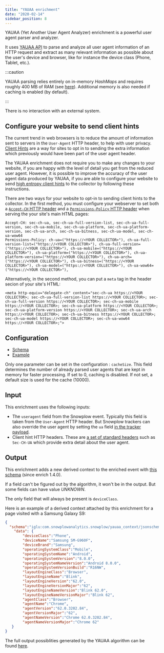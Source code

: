 ```yaml
---
title: "YAUAA enrichment"
date: "2020-02-14"
sidebar_position: 8
---
```


YAUAA (Yet Another User Agent Analyzer) enrichment is a powerful user agent parser and analyzer.

It uses [YAUAA API](https://yauaa.basjes.nl/) to parse and analyze all user agent information of an HTTP request and extract as many relevant information as possible about the user's device and browser, like for instance the device class (Phone, Tablet, etc.).

:::caution

YAUAA parsing relies entirely on in-memory _HashMaps_ and requires roughly 400 MB of RAM (see [here](https://yauaa.basjes.nl/README-MemoryUsage.html)). Additional memory is also needed if caching is enabled (by default).

:::

There is no interaction with an external system.

## Configure your website to send client hints

The current trend in web browsers is to reduce the amount of information sent to servers in the `User-Agent` HTTP header, to help with user privacy. [Client Hints](https://developer.mozilla.org/en-US/docs/Web/HTTP/Client_hints) are a way for sites to opt in to sending the extra information which previously would have been part of the user agent header.

The YAUAA enrichment does not require you to make any changes to your website, if you are happy with the level of detail you get from the reduced user agent.  However, it is possible to improve the accuracy of the user agent data produced by YAUAA, if you are able to configure your website to send [high entropy client hints](https://developer.mozilla.org/en-US/docs/Web/HTTP/Client_hints) to the collector by following these instructions.

There are two ways for your website to opt-in to sending client hints to the collector.  In the first method, you must configure your webserver to set both a [`Accept-CH` HTTP header](https://developer.mozilla.org/en-US/docs/Web/HTTP/Headers/Accept-CH) and a [`Permissions-Policy` HTTP header](https://www.w3.org/TR/permissions-policy-1/) when serving the your site's main HTML pages:

```
Accept-CH: sec-ch-ua, sec-ch-ua-full-version-list, sec-ch-ua-full-version, sec-ch-ua-mobile, sec-ch-ua-platform, sec-ch-ua-platform-version, sec-ch-ua-arch, sec-ch-ua-bitness, sec-ch-ua-model, sec-ch-ua-wow64
Permissions-Policy: ch-ua=("https://<YOUR COLLECTOR>"), ch-ua-full-version-list=("https://<YOUR COLLECTOR>"), ch-ua-full-version=("https://<YOUR COLLECTOR>"), ch-ua-mobile=("https://<YOUR COLLECTOR>"), ch-ua-platform=("https://<YOUR COLLECTOR>"), ch-ua-platform-version=("https://<YOUR COLLECTOR>"), ch-ua-arch=("https://<YOUR COLLECTOR>"), ch-ua-bitness=("https://<YOUR COLLECTOR>"), ch-ua-model=("https://<YOUR COLLECTOR>"), ch-ua-wow64=("https://<YOUR COLLECTOR>"),
```

Alternatively, in the second method, you can put a `meta` tag in the header secion of your site's HTML:

```
<meta http-equiv="delegate-ch" content="sec-ch-ua https://<YOUR COLLECTOR>; sec-ch-ua-full-version-list https://<YOUR COLLECTOR>; sec-ch-ua-full-version https://<YOUR COLLECTOR>; sec-ch-ua-mobile https://<YOUR COLLECTOR>; sec-ch-ua-platform https://<YOUR COLLECTOR>; sec-ch-ua-platform-version https://<YOUR COLLECTOR>; sec-ch-ua-arch https://<YOUR COLLECTOR>; sec-ch-ua-bitness https://<YOUR COLLECTOR>; sec-ch-ua-model https://<YOUR COLLECTOR>; sec-ch-ua-wow64 https://<YOUR COLLECTOR>;">
```

## Configuration

- [Schema](https://github.com/snowplow/iglu-central/blob/master/schemas/com.snowplowanalytics.snowplow.enrichments/yauaa_enrichment_config/jsonschema/1-0-0)
- [Example](https://github.com/snowplow/enrich/blob/master/config/enrichments/yauaa_enrichment_config.json)

Only one parameter can be set in the configuration : `cacheSize`. This field determines the number of already parsed user agents that are kept in memory for faster processing. If set to 0, caching is disabled. If not set, a default size is used for the cache (10000).

## Input

This enrichment uses the following inputs:

- The `useragent` field from the Snowplow event.  Typically this field is taken from the `User-Agent` HTTP header.  But Snowplow trackers can also override the user agent by setting the `ua` field [in the tracker payload](/docs/collecting-data/collecting-from-own-applications/snowplow-tracker-protocol/index.md).
- Client hint HTTP headers.  These are [a set of standard headers](https://developer.mozilla.org/en-US/docs/Web/HTTP/Client_hints) such as `Sec-CH-UA` which provide extra detail about the user agent.

## Output

This enrichment adds a new derived context to the enriched event with [this schema](https://github.com/snowplow/iglu-central/blob/master/schemas/nl.basjes/yauaa_context/jsonschema/1-0-1) (since enrich 1.4.0).

If a field can't be figured out by the algorithm, it won't be in the output. But some fields can have value _UNKNOWN_.

The only field that will always be present is `deviceClass`.

Here is an example of a derived context attached by this enrichment for a page visited with a Samsung Galaxy S9:

```json
{
  "schema":"iglu:com.snowplowanalytics.snowplow/yauaa_context/jsonschema/1-0-1",
    "data": {
        "deviceClass":"Phone",
        "deviceName":"Samsung SM-G960F",
        "deviceBrand":"Samsung",
        "operatingSystemClass":"Mobile",
        "operatingSystemName":"Android",
        "operatingSystemVersion":"8.0.0",
        "operatingSystemNameVersion":"Android 8.0.0",
        "operatingSystemVersionBuild":"R16NW",
        "layoutEngineClass":"Browser",
        "layoutEngineName":"Blink",
        "layoutEngineVersion":"62.0",
        "layoutEngineVersionMajor":"62",
        "layoutEngineNameVersion":"Blink 62.0",
        "layoutEngineNameVersionMajor":"Blink 62",
        "agentClass":"Browser",
        "agentName":"Chrome",
        "agentVersion":"62.0.3202.84",
        "agentVersionMajor":"62",
        "agentNameVersion":"Chrome 62.0.3202.84",
        "agentNameVersionMajor":"Chrome 62"
   }
}
```

The full output possiblities generated by the YAUAA algorithm can be found [here](https://yauaa.basjes.nl/expect/fieldvalues/).
